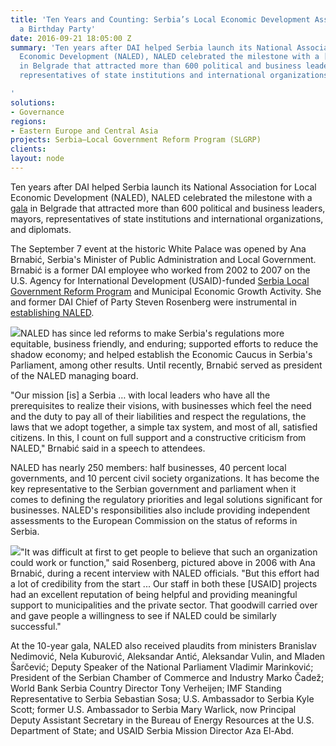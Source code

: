 ```yaml
---
title: 'Ten Years and Counting: Serbia’s Local Economic Development Association Throws
  a Birthday Party'
date: 2016-09-21 18:05:00 Z
summary: 'Ten years after DAI helped Serbia launch its National Association for Local
  Economic Development (NALED), NALED celebrated the milestone with a [gala](http://www.naled-serbia.org/en/news/details/1077/NALED-celebrated-its-10th-birthday)
  in Belgrade that attracted more than 600 political and business leaders, mayors,
  representatives of state institutions and international organizations, and diplomats.

'
solutions:
- Governance
regions:
- Eastern Europe and Central Asia
projects: Serbia—Local Government Reform Program (SLGRP)
clients: 
layout: node
---
```


Ten years after DAI helped Serbia launch its National Association for Local Economic Development (NALED), NALED celebrated the milestone with a [gala][1] in Belgrade that attracted more than 600 political and business leaders, mayors, representatives of state institutions and international organizations, and diplomats.

The September 7 event at the historic White Palace was opened by Ana Brnabić, Serbia's Minister of Public Administration and Local Government. Brnabić is a former DAI employee who worked from 2002 to 2007 on the U.S. Agency for International Development (USAID)-funded [Serbia Local Government Reform Program][2] and Municipal Economic Growth Activity. She and former DAI Chief of Party Steven Rosenberg were instrumental in [establishing NALED][3].

![][4]NALED has since led reforms to make Serbia's regulations more equitable, business friendly, and enduring; supported efforts to reduce the shadow economy; and helped establish the Economic Caucus in Serbia's Parliament, among other results. Until recently, Brnabić served as president of the NALED managing board.

"Our mission [is] a Serbia … with local leaders who have all the prerequisites to realize their visions, with businesses which feel the need and the duty to pay all of their liabilities and respect the regulations, the laws that we adopt together, a simple tax system, and most of all, satisfied citizens. In this, I count on full support and a constructive criticism from NALED," Brnabić said in a speech to attendees.

NALED has nearly 250 members: half businesses, 40 percent local governments, and 10 percent civil society organizations. It has become the key representative to the Serbian government and parliament when it comes to defining the regulatory priorities and legal solutions significant for businesses. NALED's responsibilities also include providing independent assessments to the European Commission on the status of reforms in Serbia.

![][5]"It was difficult at first to get people to believe that such an organization could work or function," said Rosenberg, pictured above in 2006 with Ana Brnabić, during a recent interview with NALED officials. "But this effort had a lot of credibility from the start ... Our staff in both these [USAID] projects had an excellent reputation of being helpful and providing meaningful support to municipalities and the private sector. That goodwill carried over and gave people a willingness to see if NALED could be similarly successful."

At the 10-year gala, NALED also received plaudits from ministers Branislav Nedimović, Nela Kuburović, Aleksandar Antić, Aleksandar Vulin, and Mladen Šarčević; Deputy Speaker of the National Parliament Vladimir Marinković; President of the Serbian Chamber of Commerce and Industry Marko Čadež; World Bank Serbia Country Director Tony Verheijen; IMF Standing Representative to Serbia Sebastian Sosa; U.S. Ambassador to Serbia Kyle Scott; former U.S. Ambassador to Serbia Mary Warlick, now Principal Deputy Assistant Secretary in the Bureau of Energy Resources at the U.S. Department of State; and USAID Serbia Mission Director Aza El-Abd.

[1]: http://www.naled-serbia.org/en/news/details/1077/NALED-celebrated-its-10th-birthday
[2]: /our-work/projects/serbia-local-government-reform-program-slgrp
[3]: http://naled.rs/download/Monografija-ENG-web.pdf
[4]: /assets/images/news/DAI-News----Serbia-NALED-2.jpg
[5]: /assets/images/news/DAI-News----Serbia-NALED-4.jpg
